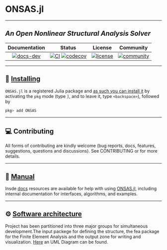 # ONSAS.jl

---
## *An Open Nonlinear Structural Analysis Solver*

| **Documentation** |**Status** |**License** |  **Community** |
|:-----------------:|:----------------------------:|:-----------:| :-----------:|
| [![docs-dev][dev-img]][dev-url] | [![CI][ci-img]][ci-url] [![codecov][cov-img]][cov-url] |  [![license][lic-img]][lic-url] | [![community][com-img]][com-url] |


[dev-img]: https://img.shields.io/badge/docs-stable-blue.svg
[dev-url]: https://ONSAS.github.io/ONSAS.jl/stable/
[ci-img]: https://github.com/ONSAS/ONSAS.jl/actions/workflows/CI.yml/badge.svg?branch=main
[ci-url]: https://github.com/ONSAS/ONSAS.jl/actions/workflows/CI.yml?query=branch%3Amain
[cov-img]: https://codecov.io/gh/ONSAS/ONSAS.jl/branch/main/graph/badge.svg
[cov-url]: https://codecov.io/gh/ONSAS/ONSAS.jl
[doi-img]: https://zenodo.org/badge/170120732.svg
[doi-url]: https://zenodo.org/badge/latestdoi/
[lic-img]: https://img.shields.io/github/license/mashape/apistatus.svg?maxAge=2592000
[lic-url]: https://github.com/mvanzulli/ONSAS.jl/blob/main/LICENSE
[com-url]: https://app.slack.com/client/T04QWNG5T2Q/C04R6TMDV0R
[com-img]: https://user-images.githubusercontent.com/50339940/224228295-4ff7c201-975f-4e87-af51-86036a10f289.svg



---
## 💾 [Installing](https://julialang.github.io/Pkg.jl/v1/managing-packages/)

`ONSAS.jl` is a registered Julia package and [as such you can install it](https://julialang.github.io/Pkg.jl/v1/managing-packages/) by activating the `pkg` mode (type `]`, and to leave it, type `<backspace>`),
followed by

```julia
pkg> add ONSAS
```

---
## 💻 Contributing
All forms of contributing are kindly welcome (bug reports, docs, features, suggestions, questions and discussions). See CONTRIBUTING or  for more details.

---
## 📓 [Manual](http://onsas.github.io/ONSAS.jl/dev/)
Insde [docs](http://onsas.github.io/ONSAS.jl/dev/) resources are available for help with using [ONSAS.jl](https://github.com/ONSAS/ONSAS.jl), including internal documentation for interfaces, algorithms, and examples. 

---
## ⚙️ [Software architecture](http://juliareach.github.io/ONSAS.jl/dev/)
Project has been partitioned into three major groups for simultaneous development.The input packege for defining the structure, the fea package for the Finite Element Analysis and the output zone for writing and visualization. [Here](https://github.com/ONSAS/ONSAS.jl/blob/main/UML.drawio) an  UML Diagram can be found.


